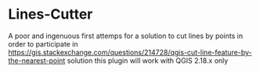 # Lines-Cutter
A poor and ingenuous first attemps for a solution to cut lines by points
in order to participate in https://gis.stackexchange.com/questions/214728/qgis-cut-line-feature-by-the-nearest-point solution
this plugin will work with QGIS 2.18.x only
